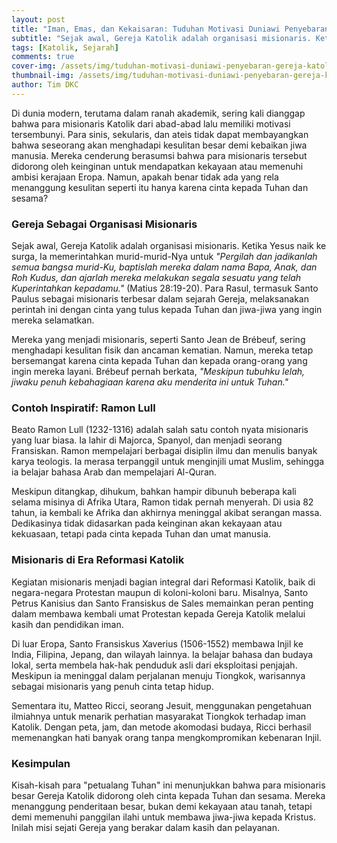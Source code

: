 ```yaml
---
layout: post
title: "Iman, Emas, dan Kekaisaran: Tuduhan Motivasi Duniawi Penyebaran Gereja Katolik"
subtitle: "Sejak awal, Gereja Katolik adalah organisasi misionaris. Ketika Yesus naik ke surga, Ia memerintahkan murid-murid-Nya untuk 'Pergilah dan jadikanlah semua bangsa murid-Ku, baptislah mereka dalam nama Bapa, Anak, dan Roh Kudus, dan ajarlah mereka melakukan segala sesuatu yang telah Kuperintahkan kepadamu.' (Matius 28:19-20). Para Rasul, termasuk Santo Paulus sebagai misionaris terbesar dalam sejarah Gereja"
tags: [Katolik, Sejarah]
comments: true
cover-img: /assets/img/tuduhan-motivasi-duniawi-penyebaran-gereja-katolik.png
thumbnail-img: /assets/img/tuduhan-motivasi-duniawi-penyebaran-gereja-katolik.png
author: Tim DKC
---
```


Di dunia modern, terutama dalam ranah akademik, sering kali dianggap bahwa para misionaris Katolik dari abad-abad lalu memiliki motivasi tersembunyi. Para sinis, sekularis, dan ateis tidak dapat membayangkan bahwa seseorang akan menghadapi kesulitan besar demi kebaikan jiwa manusia. Mereka cenderung berasumsi bahwa para misionaris tersebut didorong oleh keinginan untuk mendapatkan kekayaan atau memenuhi ambisi kerajaan Eropa. Namun, apakah benar tidak ada yang rela menanggung kesulitan seperti itu hanya karena cinta kepada Tuhan dan sesama?

### Gereja Sebagai Organisasi Misionaris

Sejak awal, Gereja Katolik adalah organisasi misionaris. Ketika Yesus naik ke surga, Ia memerintahkan murid-murid-Nya untuk _"Pergilah dan jadikanlah semua bangsa murid-Ku, baptislah mereka dalam nama Bapa, Anak, dan Roh Kudus, dan ajarlah mereka melakukan segala sesuatu yang telah Kuperintahkan kepadamu."_ (Matius 28:19-20). Para Rasul, termasuk Santo Paulus sebagai misionaris terbesar dalam sejarah Gereja, melaksanakan perintah ini dengan cinta yang tulus kepada Tuhan dan jiwa-jiwa yang ingin mereka selamatkan.

Mereka yang menjadi misionaris, seperti Santo Jean de Brébeuf, sering menghadapi kesulitan fisik dan ancaman kematian. Namun, mereka tetap bersemangat karena cinta kepada Tuhan dan kepada orang-orang yang ingin mereka layani. Brébeuf pernah berkata, _"Meskipun tubuhku lelah, jiwaku penuh kebahagiaan karena aku menderita ini untuk Tuhan."_ 

### Contoh Inspiratif: Ramon Lull

Beato Ramon Lull (1232-1316) adalah salah satu contoh nyata misionaris yang luar biasa. Ia lahir di Majorca, Spanyol, dan menjadi seorang Fransiskan. Ramon mempelajari berbagai disiplin ilmu dan menulis banyak karya teologis. Ia merasa terpanggil untuk menginjili umat Muslim, sehingga ia belajar bahasa Arab dan mempelajari Al-Quran.

Meskipun ditangkap, dihukum, bahkan hampir dibunuh beberapa kali selama misinya di Afrika Utara, Ramon tidak pernah menyerah. Di usia 82 tahun, ia kembali ke Afrika dan akhirnya meninggal akibat serangan massa. Dedikasinya tidak didasarkan pada keinginan akan kekayaan atau kekuasaan, tetapi pada cinta kepada Tuhan dan umat manusia.

### Misionaris di Era Reformasi Katolik

Kegiatan misionaris menjadi bagian integral dari Reformasi Katolik, baik di negara-negara Protestan maupun di koloni-koloni baru. Misalnya, Santo Petrus Kanisius dan Santo Fransiskus de Sales memainkan peran penting dalam membawa kembali umat Protestan kepada Gereja Katolik melalui kasih dan pendidikan iman.

Di luar Eropa, Santo Fransiskus Xaverius (1506-1552) membawa Injil ke India, Filipina, Jepang, dan wilayah lainnya. Ia belajar bahasa dan budaya lokal, serta membela hak-hak penduduk asli dari eksploitasi penjajah. Meskipun ia meninggal dalam perjalanan menuju Tiongkok, warisannya sebagai misionaris yang penuh cinta tetap hidup.

Sementara itu, Matteo Ricci, seorang Jesuit, menggunakan pengetahuan ilmiahnya untuk menarik perhatian masyarakat Tiongkok terhadap iman Katolik. Dengan peta, jam, dan metode akomodasi budaya, Ricci berhasil memenangkan hati banyak orang tanpa mengkompromikan kebenaran Injil.

### Kesimpulan

Kisah-kisah para "petualang Tuhan" ini menunjukkan bahwa para misionaris besar Gereja Katolik didorong oleh cinta kepada Tuhan dan sesama. Mereka menanggung penderitaan besar, bukan demi kekayaan atau tanah, tetapi demi memenuhi panggilan ilahi untuk membawa jiwa-jiwa kepada Kristus. Inilah misi sejati Gereja yang berakar dalam kasih dan pelayanan.
